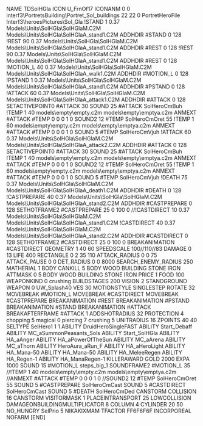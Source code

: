 NAME TDSolHGla
ICON U_FrnOf17
ICONANM 0 0 interf3\PortretsBuilding\Portret_Sol_buildings 22 22 0
PortretHeroFile Interf3\heroesPictures\Sol_Gla
!STAND          1 0.37 Models\Units\SolHGla\SolHGlaM.C2M Models\Units\SolHGla\SolHGlaA_stand1.C2M
ADDHDIR #STAND 0 128
!REST          90 0.37 Models\Units\SolHGla\SolHGlaM.C2M Models\Units\SolHGla\SolHGlaA_stand1.C2M
ADDHDIR #REST 0 128
!REST          90 0.37 Models\Units\SolHGla\SolHGlaM.C2M Models\Units\SolHGla\SolHGlaA_stand1.C2M
ADDHDIR #REST 0 128
!MOTION_L      40 0.37 Models\Units\SolHGla\SolHGlaM.C2M Models\Units\SolHGla\SolHGlaA_walk1.C2M
ADDHDIR #MOTION_L 0 128 
!PSTAND        1  0.37 Models\Units\SolHGla\SolHGlaM.C2M Models\Units\SolHGla\SolHGlaA_stand1.C2M
ADDHDIR #PSTAND 0 128 
!ATTACK        60 0.37 Models\Units\SolHGla\SolHGlaM.C2M Models\Units\SolHGla\SolHGlaA_attack1.C2M
ADDHDIR #ATTACK 0 128
SETACTIVEPOINT0 #ATTACK 30
SOUND 25 #ATTACK SolHeroCmBuh
!TEMP  1 40 models\empty\empty.c2m models\empty\emptya.c2m
ANMEXT #ATTACK #TEMP 0 0 0 1 0
SOUND2 12 #TEMP SolHeroCmOret 55
!TEMP  1 60 models\empty\empty.c2m models\empty\emptya.c2m
ANMEXT #ATTACK #TEMP 0 0 0 1 0
SOUND 5 #TEMP SolHeroCmVjuh
!ATTACK        60 0.37 Models\Units\SolHGla\SolHGlaM.C2M Models\Units\SolHGla\SolHGlaA_attack2.C2M
ADDHDIR #ATTACK 0 128
SETACTIVEPOINT0 #ATTACK 30
SOUND 25 #ATTACK SolHeroCmBuh
!TEMP  1 40 models\empty\empty.c2m models\empty\emptya.c2m
ANMEXT #ATTACK #TEMP 0 0 0 1 0
SOUND2 12 #TEMP SolHeroCmOret 55
!TEMP  1 60 models\empty\empty.c2m models\empty\emptya.c2m
ANMEXT #ATTACK #TEMP 0 0 0 1 0
SOUND 5 #TEMP SolHeroCmVjuh
!DEATH         75 0.37 Models\Units\SolHGla\SolHGlaM.C2M Models\Units\SolHGla\SolHGlaA_death1.C2M
ADDHDIR #DEATH 0 128
!CASTPREPARE   40 0.37 Models\Units\SolHGla\SolHGlaM.C2M Models\Units\SolHGla\SolHGlaA_stand2.C2M
ADDHDIR #CASTPREPARE 0 128
SETHOTFRAME2 #CASTPREPARE 25 0 100 0
//!CASTDIRECT    10 0.37 Models\Units\SolHGla\SolHGlaM.C2M Models\Units\SolHGla\SolHGlaA_stand1.C2M
!CASTDIRECT   40 0.37 Models\Units\SolHGla\SolHGlaM.C2M Models\Units\SolHGla\SolHGlaA_stand2.C2M
ADDHDIR #CASTDIRECT 0 128
SETHOTFRAME2 #CASTDIRECT 25 0 100 0
BREAKANIMATION #CASTDIRECT
GEOMETRY 1 40 60
SPEEDSCALE 100//110//83
DAMAGE   0 13
LIFE     400
RECTANGLE 0 2 35 110
ATTACK_RADIUS 0 0 75
ATTACK_PAUSE 0 0
DET_RADIUS 0 0 8000
SEARCH_ENEMY_RADIUS 250
MATHERIAL 1 BODY
CANKILL 5 BODY WOOD BUILDING STONE IRON
ATTMASK 0 5 BODY WOOD BUILDING STONE IRON
PRICE 1 FOOD 100
WEAPONKIND 0 crushing
BUILDSTAGES 200
VISION 2
STANDGROUND
WEAPON 0 UW_Splash40
VES 30
MOTIONSTYLE SINGLESTEP
ROTATE 32
MOVEBREAK #MOTION_L
MOVEBREAK #CASTDIRECT
MOVEBREAK #CASTPREPARE
BREAKANIMATION #REST
BREAKANIMATION #PSTAND
BREAKANIMATION #STAND
BREAKANIMATION #ATTACK
BREAKAFTERFRAME #ATTACK 1
ADDSHOTRADIUS 32
PROTECTION 4 chopping 5 magical 0 piercing 7 crushing 5
UNITRADIUS 16
ZPOINTS 40 40
SELTYPE SelHero1 1 1
ABILITY DruidHeroSingleFAST
ABILITY Start_Debaff
ABILITY MC_aSummonPeasants_Sols
ABILITY Start_SolHGla
ABILITY HA_aAnger
ABILITY HA_aPowerOfTheSun
ABILITY MC_aArena
ABILITY MC_aThorn
ABILITY HeroAura_aRun_F
ABILITY HA_aHeroLight
ABILITY HA_Mana-50
ABILITY HA_Mana-50
ABILITY HA_MeleeRegen
ABILITY HA_Regen-1
ABILITY HA_ManaRegen-1
KILLERAWARD             GOLD 2000
EXPA 1000
SOUND 15 #MOTION_L steps_big_1
SOUNDFRAME2 #MOTION_L 35
//!TEMP  1 40 models\empty\empty.c2m models\empty\emptya.c2m
//ANMEXT #ATTACK #TEMP 0 0 0 1 0
//SOUND2 12 #TEMP SolHeroCmOret 55
SOUND 5 #CASTPREPARE SolHeroCmCast
SOUND 5 #CASTDIRECT SolHeroCmCast
SOUND 5 #DEATH SolHeroCmDed
CANSTORM
COLLISION 16
CANSTORM
VISITORMASK 1
PLACEINTRANSPORT 25
LOWCOLLISION
DAMAGEONBUILDINGMULTIPLICATOR 8
COLUMN 4
CYLINDER 20 50
NO_HUNGRY
SelPrio 5
NIKAKIXMAM
TFACTOR FF6F6F6F
INCORPOREAL
NOFARM
[END]